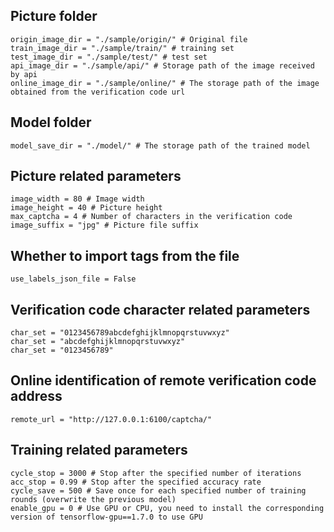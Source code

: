 ## Picture folder
```
origin_image_dir = "./sample/origin/" # Original file
train_image_dir = "./sample/train/" # training set
test_image_dir = "./sample/test/" # test set
api_image_dir = "./sample/api/" # Storage path of the image received by api
online_image_dir = "./sample/online/" # The storage path of the image obtained from the verification code url
```
## Model folder
```
model_save_dir = "./model/" # The storage path of the trained model
```
## Picture related parameters
```
image_width = 80 # Image width
image_height = 40 # Picture height
max_captcha = 4 # Number of characters in the verification code
image_suffix = "jpg" # Picture file suffix
```
## Whether to import tags from the file
```
use_labels_json_file = False
```
## Verification code character related parameters
```
char_set = "0123456789abcdefghijklmnopqrstuvwxyz"
char_set = "abcdefghijklmnopqrstuvwxyz"
char_set = "0123456789"
```
## Online identification of remote verification code address
```
remote_url = "http://127.0.0.1:6100/captcha/"
```
## Training related parameters
```
cycle_stop = 3000 # Stop after the specified number of iterations
acc_stop = 0.99 # Stop after the specified accuracy rate
cycle_save = 500 # Save once for each specified number of training rounds (overwrite the previous model)
enable_gpu = 0 # Use GPU or CPU, you need to install the corresponding version of tensorflow-gpu==1.7.0 to use GPU